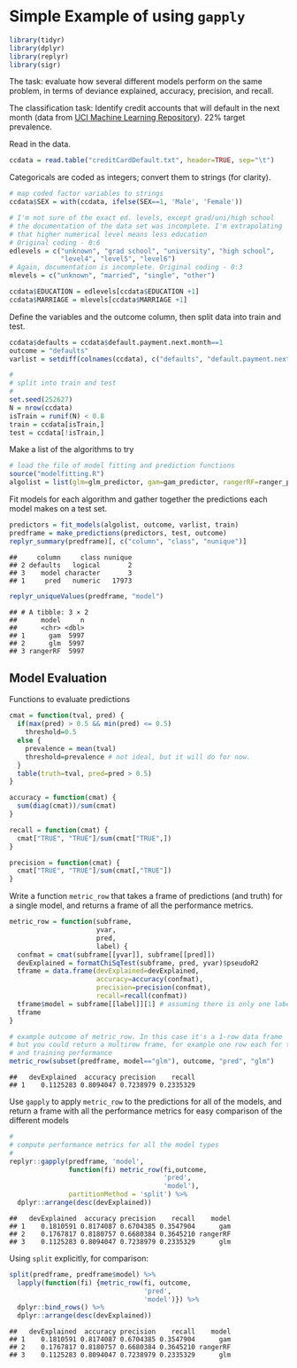Simple Example of using `gapply`
================================

``` r
library(tidyr)
library(dplyr)
library(replyr)
library(sigr)
```

The task: evaluate how several different models perform on the same problem, in terms of deviance explained, accuracy, precision, and recall.

The classification task: Identify credit accounts that will default in the next month (data from [UCI Machine Learning Repository](https://archive.ics.uci.edu/ml/datasets/default+of+credit+card+clients)). 22% target prevalence.

Read in the data.

``` r
ccdata = read.table("creditCardDefault.txt", header=TRUE, sep="\t")
```

Categoricals are coded as integers; convert them to strings (for clarity).

``` r
# map coded factor variables to strings
ccdata$SEX = with(ccdata, ifelse(SEX==1, 'Male', 'Female'))

# I'm not sure of the exact ed. levels, except grad/uni/high school
# the documentation of the data set was incomplete. I'm extrapolating
# that higher numerical level means less education
# Original coding - 0:6
edlevels = c("unknown", "grad school", "university", "high school",
             "level4", "level5", "level6")
# Again, documentation is incomplete. Original coding - 0:3
mlevels = c("unknown", "married", "single", "other")

ccdata$EDUCATION = edlevels[ccdata$EDUCATION +1]
ccdata$MARRIAGE = mlevels[ccdata$MARRIAGE +1]
```

Define the variables and the outcome column, then split data into train and test.

``` r
ccdata$defaults = ccdata$default.payment.next.month==1
outcome = "defaults"
varlist = setdiff(colnames(ccdata), c("defaults", "default.payment.next.month", "ID"))

#
# split into train and test
#
set.seed(252627)
N = nrow(ccdata)
isTrain = runif(N) < 0.8
train = ccdata[isTrain,]
test = ccdata[!isTrain,]
```

Make a list of the algorithms to try

``` r
# load the file of model fitting and prediction functions
source("modelfitting.R")
algolist = list(glm=glm_predictor, gam=gam_predictor, rangerRF=ranger_predictor)
```

Fit models for each algorithm and gather together the predictions each model makes on a test set.

``` r
predictors = fit_models(algolist, outcome, varlist, train)
predframe = make_predictions(predictors, test, outcome)
replyr_summary(predframe)[, c("column", "class", "nunique")]
```

    ##     column     class nunique
    ## 2 defaults   logical       2
    ## 3    model character       3
    ## 1     pred   numeric   17973

``` r
replyr_uniqueValues(predframe, "model")
```

    ## # A tibble: 3 × 2
    ##      model     n
    ##      <chr> <dbl>
    ## 1      gam  5997
    ## 2      glm  5997
    ## 3 rangerRF  5997

Model Evaluation
----------------

Functions to evaluate predictions

``` r
cmat = function(tval, pred) {
  if(max(pred) > 0.5 && min(pred) <= 0.5)
    threshold=0.5
  else {
    prevalence = mean(tval)
    threshold=prevalence # not ideal, but it will do for now.
  }
  table(truth=tval, pred=pred > 0.5)
}

accuracy = function(cmat) {
  sum(diag(cmat))/sum(cmat)
}

recall = function(cmat) {
  cmat["TRUE", "TRUE"]/sum(cmat["TRUE",])
}

precision = function(cmat) {
  cmat["TRUE", "TRUE"]/sum(cmat[,"TRUE"])
}
```

Write a function `metric_row` that takes a frame of predictions (and truth) for a single model, and returns a frame of all the performance metrics.

``` r
metric_row = function(subframe,
                      yvar,
                      pred,
                      label) {
  confmat = cmat(subframe[[yvar]], subframe[[pred]])
  devExplained = formatChiSqTest(subframe, pred, yvar)$pseudoR2
  tframe = data.frame(devExplained=devExplained,
                      accuracy=accuracy(confmat),
                      precision=precision(confmat),
                      recall=recall(confmat))
  tframe$model = subframe[[label]][1] # assuming there is only one label 
  tframe
}

# example outcome of metric_row. In this case it's a 1-row data frame
# but you could return a multirow frame, for example one row each for test
# and training performance
metric_row(subset(predframe, model=="glm"), outcome, "pred", "glm")
```

    ##   devExplained  accuracy precision    recall
    ## 1    0.1125283 0.8094047 0.7238979 0.2335329

Use `gapply` to apply `metric_row` to the predictions for all of the models, and return a frame with all the performance metrics for easy comparison of the different models

``` r
#
# compute performance metrics for all the model types
#
replyr::gapply(predframe, 'model',
               function(fi) metric_row(fi,outcome,
                                       'pred',
                                       'model'),
               partitionMethod = 'split') %>%
  dplyr::arrange(desc(devExplained))
```

    ##   devExplained  accuracy precision    recall    model
    ## 1    0.1810591 0.8174087 0.6704385 0.3547904      gam
    ## 2    0.1767817 0.8180757 0.6680384 0.3645210 rangerRF
    ## 3    0.1125283 0.8094047 0.7238979 0.2335329      glm

Using `split` explicitly, for comparison:

``` r
split(predframe, predframe$model) %>% 
  lapply(function(fi) {metric_row(fi, outcome, 
                                  'pred', 
                                  'model')}) %>% 
  dplyr::bind_rows() %>%
  dplyr::arrange(desc(devExplained))
```

    ##   devExplained  accuracy precision    recall    model
    ## 1    0.1810591 0.8174087 0.6704385 0.3547904      gam
    ## 2    0.1767817 0.8180757 0.6680384 0.3645210 rangerRF
    ## 3    0.1125283 0.8094047 0.7238979 0.2335329      glm
